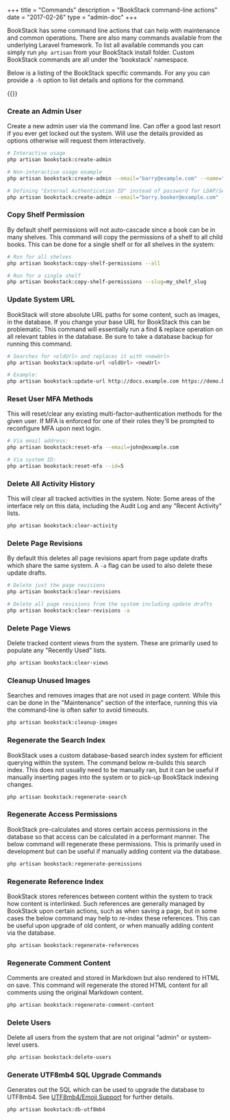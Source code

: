 +++
title = "Commands"
description = "BookStack command-line actions"
date = "2017-02-26"
type = "admin-doc"
+++

BookStack has some command line actions that can help with maintenance and common operations. There are also many commands available from the underlying Laravel framework. To list all available commands you can simply run `php artisan` from your BookStack install folder. Custom BookStack commands are all under the 'bookstack' namespace.

Below is a listing of the BookStack specific commands. For any you can provide a `-h` option to list details and options for the command.

{{<toc>}}

### Create an Admin User

Create a new admin user via the command line. Can offer a good last resort if you ever get locked out the system.
Will use the details provided as options otherwise will request them interactively.

```bash
# Interactive usage
php artisan bookstack:create-admin

# Non-interactive usage example
php artisan bookstack:create-admin --email="barry@example.com" --name="Bazza" --password="hunter2"

# Defining "External Authentication ID" instead of password for LDAP/SAML2/OIDC environments
php artisan bookstack:create-admin --email="barry.booker@example.com" --name="Bazza" --external-auth-id="bbooker"
```

### Copy Shelf Permission

By default shelf permissions will not auto-cascade since a book can be in many shelves.
This command will copy the permissions of a shelf to all child books.
This can be done for a single shelf or for all shelves in the system:

```bash
# Run for all shelves
php artisan bookstack:copy-shelf-permissions --all

# Run for a single shelf
php artisan bookstack:copy-shelf-permissions --slug=my_shelf_slug
```

### Update System URL

BookStack will store absolute URL paths for some content, such as images, in the database.
If you change your base URL for BookStack this can be problematic.
This command will essentially run a find & replace operation on all relevant tables in the database.
Be sure to take a database backup for running this command.

```bash
# Searches for <oldUrl> and replaces it with <newUrl>
php artisan bookstack:update-url <oldUrl> <newUrl>

# Example:
php artisan bookstack:update-url http://docs.example.com https://demo.bookstackapp.com
```

### Reset User MFA Methods

This will reset/clear any existing multi-factor-authentication methods for the given user. If MFA 
is enforced for one of their roles they'll be prompted to reconfigure MFA upon next login.

```bash
# Via email address:
php artisan bookstack:reset-mfa --email=john@example.com

# Via system ID:
php artisan bookstack:reset-mfa --id=5
```

### Delete All Activity History

This will clear all tracked activities in the system. Note: Some areas of the interface rely on this data, including the Audit Log and any "Recent Activity" lists.

```bash
php artisan bookstack:clear-activity
```

### Delete Page Revisions

By default this deletes all page revisions apart from page update drafts which share the same system.
A `-a` flag can be used to also delete these update drafts.

```bash
# Delete just the page revisions
php artisan bookstack:clear-revisions

# Delete all page revisions from the system including update drafts
php artisan bookstack:clear-revisions -a
```

### Delete Page Views

Delete tracked content views from the system. These are primarily used to populate any "Recently Used" lists.

```bash
php artisan bookstack:clear-views
```

### Cleanup Unused Images

Searches and removes images that are not used in page content.
While this can be done in the "Maintenance" section of the interface, running this via the command-line is often safer to avoid timeouts.

```bash
php artisan bookstack:cleanup-images
```

### Regenerate the Search Index

BookStack uses a custom database-based search index system for efficient
querying within the system. The command below re-builds this search index.
This does not usually need to be manually ran, but it can be useful if manually inserting pages into the system or to pick-up BookStack indexing changes.

```bash
php artisan bookstack:regenerate-search
```

### Regenerate Access Permissions

BookStack pre-calculates and stores certain access permissions in the database
so that access can be calculated in a performant manner.
The below command will regenerate these permissions.
This is primarily used in development but can be useful if manually adding content via the database.

```bash
php artisan bookstack:regenerate-permissions
```

### Regenerate Reference Index

BookStack stores references between content within the system to track how
content is interlinked. Such references are generally managed by BookStack
upon certain actions, such as when saving a page, but in some cases the 
below command may help to re-index these references. 
This can be useful upon upgrade of old content, or when manually adding content via the database.

```bash
php artisan bookstack:regenerate-references
```

### Regenerate Comment Content

Comments are created and stored in Markdown but also rendered to HTML on save.
This command will regenerate the stored HTML content for all comments using the original Markdown content.

```bash
php artisan bookstack:regenerate-comment-content
```

### Delete Users

Delete all users from the system that are not original "admin" or system-level users.

```bash
php artisan bookstack:delete-users
```

### Generate UTF8mb4 SQL Upgrade Commands

Generates out the SQL which can be used to upgrade the database to UTF8mb4.
See [UTF8mb4/Emoji Support](/docs/admin/ut8mb4-support/) for further details.

```bash
php artisan bookstack:db-utf8mb4
```